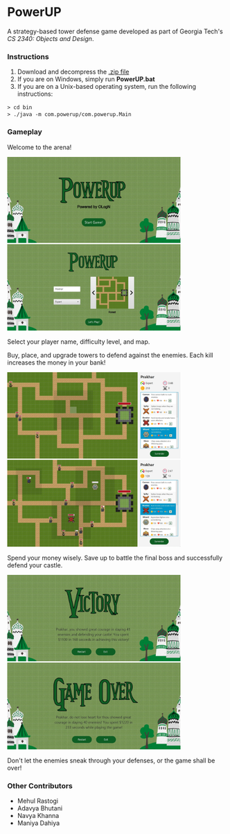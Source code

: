 # PowerUP
A strategy-based tower defense game developed as part of Georgia Tech's _CS 2340: Objects and Design_.

### Instructions
1. Download and decompress the [.zip file](https://github.com/mittalprakhar/PowerUP/blob/master/PowerUP.zip)
2. If you are on Windows, simply run **PowerUP.bat**
3. If you are on a Unix-based operating system, run the following instructions:
```
> cd bin
> ./java -m com.powerup/com.powerup.Main
```

### Gameplay
Welcome to the arena!

<img src="https://github.com/mittalprakhar/PowerUP/blob/main/demo/demo1.jpg?raw=true" alt="Start Screen" width="400"/> &nbsp; &nbsp; &nbsp;
<img src="https://github.com/mittalprakhar/PowerUP/blob/main/demo/demo2.jpg?raw=true" alt="Configuration Screen" width="400"/>

Select your player name, difficulty level, and map.

Buy, place, and upgrade towers to defend against the enemies. Each kill increases the money in your bank! 

<img src="https://github.com/mittalprakhar/PowerUP/blob/main/demo/demo3.jpg?raw=true" alt="Placing Towers" width="400"/> &nbsp; &nbsp; &nbsp;
<img src="https://github.com/mittalprakhar/PowerUP/blob/main/demo/demo4.jpg?raw=true" alt="Combat" width="400"/>

Spend your money wisely. Save up to battle the final boss and successfully defend your castle.

<img src="https://github.com/mittalprakhar/PowerUP/blob/main/demo/demo5.jpg?raw=true" alt="Victory Screen" width="400"/> &nbsp; &nbsp; &nbsp;
<img src="https://github.com/mittalprakhar/PowerUP/blob/main/demo/demo6.jpg?raw=true" alt="Game Over Screen" width="400"/>

Don't let the enemies sneak through your defenses, or the game shall be over!

### Other Contributors
* Mehul Rastogi
* Adavya Bhutani
* Navya Khanna
* Maniya Dahiya
